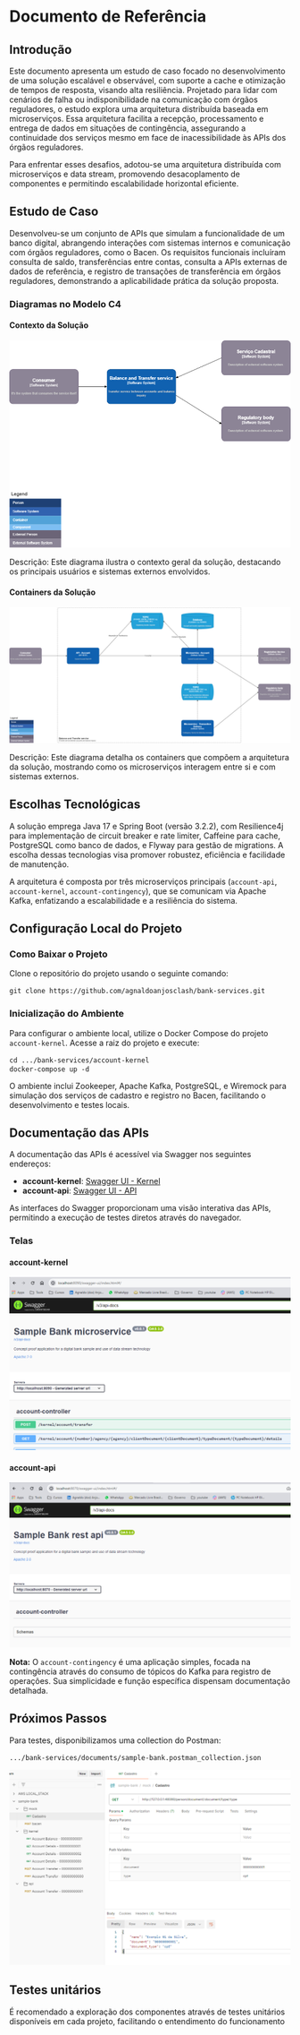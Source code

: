 # Documento de Referência

## Introdução

Este documento apresenta um estudo de caso focado no desenvolvimento de uma solução escalável e observável, com suporte a cache e otimização de tempos de resposta, visando alta resiliência. Projetado para lidar com cenários de falha ou indisponibilidade na comunicação com órgãos reguladores, o estudo explora uma arquitetura distribuída baseada em microserviços. Essa arquitetura facilita a recepção, processamento e entrega de dados em situações de contingência, assegurando a continuidade dos serviços mesmo em face de inacessibilidade às APIs dos órgãos reguladores.

Para enfrentar esses desafios, adotou-se uma arquitetura distribuída com microserviços e data stream, promovendo desacoplamento de componentes e permitindo escalabilidade horizontal eficiente.

## Estudo de Caso

Desenvolveu-se um conjunto de APIs que simulam a funcionalidade de um banco digital, abrangendo interações com sistemas internos e comunicação com órgãos reguladores, como o Bacen. Os requisitos funcionais incluíram consulta de saldo, transferências entre contas, consulta a APIs externas de dados de referência, e registro de transações de transferência em órgãos reguladores, demonstrando a aplicabilidade prática da solução proposta.

### Diagramas no Modelo C4

#### Contexto da Solução
![Diagrama de Contexto](documents/diagrams-contexto.png)

Descrição: Este diagrama ilustra o contexto geral da solução, destacando os principais usuários e sistemas externos envolvidos.

#### Containers da Solução
![Diagrama de Container](documents/diagrams-container.png)

Descrição: Este diagrama detalha os containers que compõem a arquitetura da solução, mostrando como os microserviços interagem entre si e com sistemas externos.

## Escolhas Tecnológicas

A solução emprega Java 17 e Spring Boot (versão 3.2.2), com Resilience4j para implementação de circuit breaker e rate limiter, Caffeine para cache, PostgreSQL como banco de dados, e Flyway para gestão de migrations. A escolha dessas tecnologias visa promover robustez, eficiência e facilidade de manutenção.

A arquitetura é composta por três microserviços principais (`account-api`, `account-kernel`, `account-contingency`), que se comunicam via Apache Kafka, enfatizando a escalabilidade e a resiliência do sistema.

## Configuração Local do Projeto

### Como Baixar o Projeto

Clone o repositório do projeto usando o seguinte comando:

```
git clone https://github.com/agnaldoanjosclash/bank-services.git
```

### Inicialização do Ambiente

Para configurar o ambiente local, utilize o Docker Compose do projeto `account-kernel`. Acesse a raiz do projeto e execute:

```
cd .../bank-services/account-kernel
docker-compose up -d
```

O ambiente inclui Zookeeper, Apache Kafka, PostgreSQL, e Wiremock para simulação dos serviços de cadastro e registro no Bacen, facilitando o desenvolvimento e testes locais.

## Documentação das APIs

A documentação das APIs é acessível via Swagger nos seguintes endereços:

- **account-kernel**: [Swagger UI - Kernel](http://localhost:8090/swagger-ui/index.html#/)
- **account-api**: [Swagger UI - API](http://localhost:8070/swagger-ui/index.html#/)

As interfaces do Swagger proporcionam uma visão interativa das APIs, permitindo a execução de testes diretos através do navegador.

### Telas

#### account-kernel
![Kernel Microsserviço](documents/account-kernel-doc.png)

#### account-api
![API Microsserviço](documents/account-api-doc.png)

**Nota:** O `account-contingency` é uma aplicação simples, focada na contingência através do consumo de tópicos do Kafka para registro de operações. Sua simplicidade e função específica dispensam documentação detalhada.

## Próximos Passos

Para testes, disponibilizamos uma collection do Postman:

```
.../bank-services/documents/sample-bank.postman_collection.json
```

![Postman](documents/postman.png)

## Testes unitários

É recomendado a exploração dos componentes através de testes unitários disponíveis em cada projeto, facilitando o entendimento do funcionamento